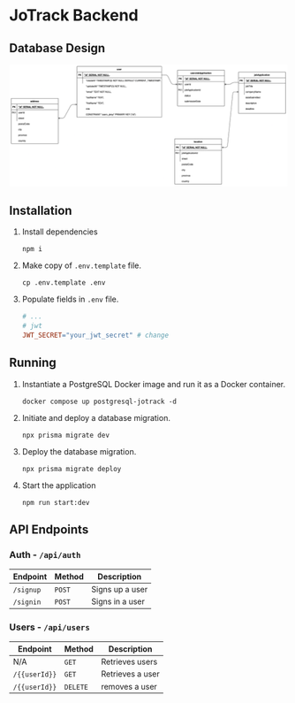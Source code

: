 # JoTrack Backend

## Database Design

![UML of the database](docs/assets/images/database-design.drawio.png)

## Installation

1. Install dependencies

   ```shell
   npm i
   ```

2. Make copy of `.env.template` file.

   ```shell
   cp .env.template .env
   ```

3. Populate fields in `.env` file.

   ```makefile
   # ...
   # jwt
   JWT_SECRET="your_jwt_secret" # change
   ```

## Running

1. Instantiate a PostgreSQL Docker image and run it as a Docker container.

   ```shell
   docker compose up postgresql-jotrack -d
   ```

2. Initiate and deploy a database migration.

   ```shell
   npx prisma migrate dev
   ```

3. Deploy the database migration.

   ```shell
   npx prisma migrate deploy
   ```

4. Start the application

   ```shell
   npm run start:dev
   ```

## API Endpoints

### Auth - `/api/auth`

| Endpoint  | Method | Description     |
| --------- | ------ | --------------- |
| `/signup` | `POST` | Signs up a user |
| `/signin` | `POST` | Signs in a user |

### Users - `/api/users`

| Endpoint      | Method   | Description      |
| ------------- | -------- | ---------------- |
| N/A           | `GET`    | Retrieves users  |
| `/{{userId}}` | `GET`    | Retrieves a user |
| `/{{userId}}` | `DELETE` | removes a user   |
